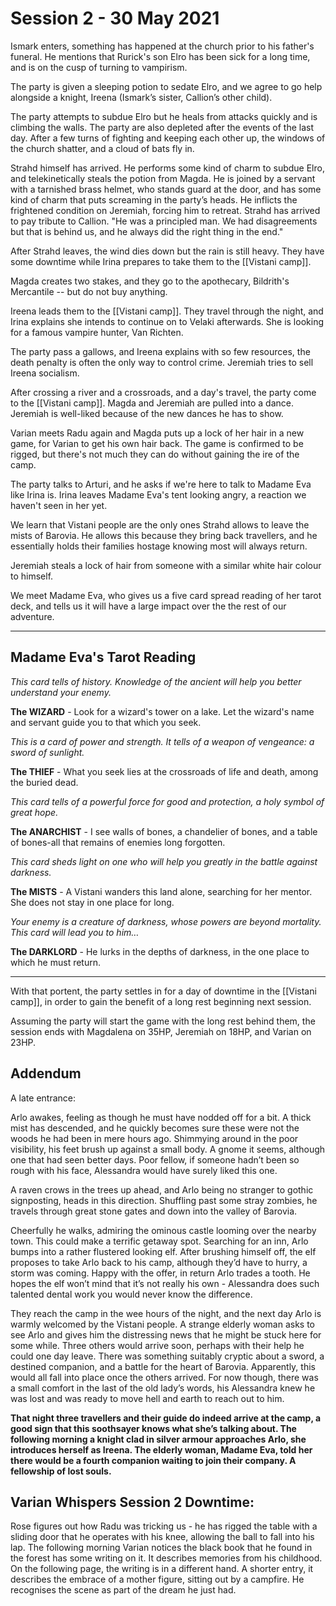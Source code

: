 # Session 2 - 30 May 2021

Ismark enters, something has happened at the church prior to his father's funeral. He mentions that Rurick's son Elro has been sick for a long time, and is on the cusp of turning to vampirism. 

The party is given a sleeping potion to sedate Elro, and we agree to go help alongside a knight, Ireena (Ismark’s sister, Callion’s other child).

The party attempts to subdue Elro but he heals from attacks quickly and is climbing the walls. The party are also depleted after the events of the last day. After a few turns of fighting and keeping each other up, the windows of the church shatter, and a cloud of bats fly in.

Strahd himself has arrived. He performs some kind of charm to subdue Elro, and telekinetically steals the potion from Magda. He is joined by a servant with a tarnished brass helmet, who stands guard at the door, and has some kind of charm that puts screaming in the party’s heads. He inflicts the frightened condition on Jeremiah, forcing him to retreat. Strahd has arrived to pay tribute to Callion. "He was a principled man. We had disagreements but that is behind us, and he always did the right thing in the end."

After Strahd leaves, the wind dies down but the rain is still heavy. They have some downtime while Irina prepares to take them to the [[Vistani camp]].

Magda creates two stakes, and they go to the apothecary, Bildrith's Mercantile -- but do not buy anything.

Ireena leads them to the [[Vistani camp]]. They travel through the night, and Irina explains she intends to continue on to Velaki afterwards. She is looking for a famous vampire hunter, Van Richten.

The party pass a gallows, and Ireena explains with so few resources, the death penalty is often the only way to control crime. Jeremiah tries to sell Ireena socialism.

After crossing a river and a crossroads, and a day's travel, the party come to the [[Vistani camp]]. Magda and Jeremiah are pulled into a dance. Jeremiah is well-liked because of the new dances he has to show.

Varian meets Radu again and Magda puts up a lock of her hair in a new game, for Varian to get his own hair back. The game is confirmed to be rigged, but there's not much they can do without gaining the ire of the camp.

The party talks to Arturi, and he asks if we're here to talk to Madame Eva like Irina is. Irina leaves Madame Eva's tent looking angry, a reaction we haven't seen in her yet.

We learn that Vistani people are the only ones Strahd allows to leave the mists of Barovia. He allows this because they bring back travellers, and he essentially holds their families hostage knowing most will always return.

Jeremiah steals a lock of hair from someone with a similar white hair colour to himself.

We meet Madame Eva, who gives us a five card spread reading of her tarot deck, and tells us it will have a large impact over the the rest of our adventure. 

___

## Madame Eva's Tarot Reading

*This card tells of history. Knowledge of the ancient will help you better understand your enemy.*

**The WIZARD** - Look for a wizard's tower on a lake. Let the wizard's name and servant guide you to that which you seek.

*This is a card of power and strength. It tells of a weapon of vengeance: a sword of sunlight.*

**The THIEF** - What you seek lies at the crossroads of life and death, among the buried dead.

*This card tells of a powerful force for good and protection, a holy symbol of great hope.*

**The ANARCHIST** - I see walls of bones, a chandelier of bones, and a table of bones-all that remains of enemies long forgotten.

*This card sheds light on one who will help you greatly in the battle against darkness.*

**The MISTS** - A Vistani wanders this land alone, searching for her mentor. She does not stay in one place for long.

*Your enemy is a creature of darkness, whose powers are beyond mortality. This card will lead you to him…*

**The DARKLORD** - He lurks in the depths of darkness, in the one place to which he must return. 

___

With that portent, the party settles in for a day of downtime in the [[Vistani camp]], in order to gain the benefit of a long rest beginning next session.


Assuming the party will start the game with the long rest behind them, the session ends with Magdalena on 35HP, Jeremiah on 18HP, and Varian on 23HP.


## Addendum

A late entrance:

Arlo awakes, feeling as though he must have nodded off for a bit. A thick mist has descended, and he quickly becomes sure these were not the woods he had been in mere hours ago. Shimmying around in the poor visibility, his feet brush up against a small body. A gnome it seems, although one that had seen better days. Poor fellow, if someone hadn’t been so rough with his face, Alessandra would have surely liked this one.

A raven crows in the trees up ahead, and Arlo being no stranger to gothic signposting, heads in this direction. Shuffling past some stray zombies, he travels through great stone gates and down into the valley of Barovia.

Cheerfully he walks, admiring the ominous castle looming over the nearby town. This could make a terrific getaway spot. Searching for an inn, Arlo bumps into a rather flustered looking elf. After brushing himself off, the elf proposes to take Arlo back to his camp, although they’d have to hurry, a storm was coming. Happy with the offer, in return Arlo trades a tooth. He hopes the elf won’t mind that it’s not really his own - Alessandra does such talented dental work you would never know the difference.

They reach the camp in the wee hours of the night, and the next day Arlo is warmly welcomed by the Vistani people. A strange elderly woman asks to see Arlo and gives him the distressing news that he might be stuck here for some while. Three others would arrive soon, perhaps with their help he could one day leave. There was something suitably cryptic about a sword, a destined companion, and a battle for the heart of Barovia. Apparently, this would all fall into place once the others arrived. For now though, there was a small comfort in the last of the old lady’s words, his Alessandra knew he was lost and was ready to move hell and earth to reach out to him.

**That night three travellers and their guide do indeed arrive at the camp, a good sign that this soothsayer knows what she’s talking about. The following morning a knight clad in silver armour approaches Arlo, she introduces herself as Ireena. The elderly woman, Madame Eva, told her there would be a fourth companion waiting to join their company. A fellowship of lost souls.**

## Varian Whispers Session 2 Downtime: 

Rose figures out how Radu was tricking us - he has rigged the table with a sliding door that he operates with his knee, allowing the ball to fall into his lap. The following morning Varian notices the black book that he found in the forest has some writing on it. It describes memories from his childhood. On the following page, the writing is in a different hand. A shorter entry, it describes the embrace of a mother figure, sitting out by a campfire. He recognises the scene as part of the dream he just had.
